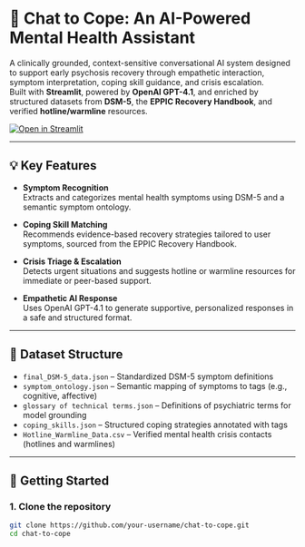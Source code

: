 # 🧠 Chat to Cope: An AI-Powered Mental Health Assistant

A clinically grounded, context-sensitive conversational AI system designed to support early psychosis recovery through empathetic interaction, symptom interpretation, coping skill guidance, and crisis escalation.  
Built with **Streamlit**, powered by **OpenAI GPT-4.1**, and enriched by structured datasets from **DSM-5**, the **EPPIC Recovery Handbook**, and verified **hotline/warmline** resources.

[![Open in Streamlit](https://static.streamlit.io/badges/streamlit_badge_black_white.svg)](https://chatbot-template.streamlit.app/)

---

## 💡 Key Features

- **Symptom Recognition**  
  Extracts and categorizes mental health symptoms using DSM-5 and a semantic symptom ontology.

- **Coping Skill Matching**  
  Recommends evidence-based recovery strategies tailored to user symptoms, sourced from the EPPIC Recovery Handbook.

- **Crisis Triage & Escalation**  
  Detects urgent situations and suggests hotline or warmline resources for immediate or peer-based support.

- **Empathetic AI Response**  
  Uses OpenAI GPT-4.1 to generate supportive, personalized responses in a safe and structured format.

---

## 📁 Dataset Structure

- `final_DSM-5_data.json` – Standardized DSM-5 symptom definitions  
- `symptom_ontology.json` – Semantic mapping of symptoms to tags (e.g., cognitive, affective)  
- `glossary of technical terms.json` – Definitions of psychiatric terms for model grounding  
- `coping_skills.json` – Structured coping strategies annotated with tags  
- `Hotline_Warmline_Data.csv` – Verified mental health crisis contacts (hotlines and warmlines)

---

## 🚀 Getting Started

### 1. Clone the repository

```bash
git clone https://github.com/your-username/chat-to-cope.git
cd chat-to-cope
